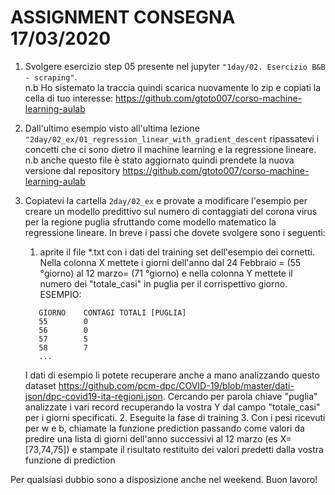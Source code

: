 # ASSIGNMENT CONSEGNA 17/03/2020

1. Svolgere  esercizio step 05 presente nel jupyter `"1day/02. Esercizio B&B - scraping"`.    
n.b Ho sistemato  la  traccia quindi scarica nuovamente lo zip e copiati la cella di tuo interesse:
https://github.com/gtoto007/corso-machine-learning-aulab

2. Dall'ultimo esempio visto all'ultima lezione   `"2day/02_ex/01_regression_linear_with_gradient_descent` ripassatevi i concetti che ci sono dietro il machine learning e la regressione lineare.
n.b anche questo file è stato aggiornato quindi prendete la nuova versione dal repository
https://github.com/gtoto007/corso-machine-learning-aulab

3. Copiatevi  la cartella `2day/02_ex` e provate a modificare l'esempio per creare un modello predittivo sul numero di contaggiati del corona virus per la regione puglia sfruttando come modello matematico la regressione lineare. 
In breve i passi che dovete svolgere sono i seguenti:
   1. aprite il file *.txt con i dati del training set dell'esempio dei cornetti. Nella colonna X mettete i giorni dell'anno  dal 24 Febbraio = (55 °giorno) al 12 marzo= (71 °giorno) e nella colonna Y mettete il numero dei "totale_casi" in puglia per il corrispettivo giorno.
   ESEMPIO:
   ```
      GIORNO    CONTAGI TOTALI [PUGLIA]
      55        0
      56        0
      57        5
      58        7
      ...
   ```
   I dati di esempio li potete recuperare anche a mano analizzando questo dataset  https://github.com/pcm-dpc/COVID-19/blob/master/dati-json/dpc-covid19-ita-regioni.json. Cercando per parola chiave "puglia" analizzate i vari record recuperando la vostra Y dal campo "totale_casi" per i giorni specificati.
   2. Eseguite la fase di training
   3. Con i pesi ricevuti per w e b, chiamate la funzione prediction  passando come valori da predire  una lista di giorni dell'anno successivi al 12 marzo  (es X=[73,74,75]) e stampate il risultato restituito dei valori predetti dalla vostra funzione di prediction

Per qualsiasi dubbio sono a disposizione anche nel weekend. Buon lavoro!
    